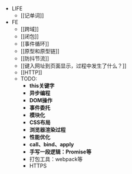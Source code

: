 - LIFE
	- [[记单词]]
- FE
	- [[跨域]]
	- [[闭包]]
	- [[事件循环]]
	- [[原型和原型链]]
	- [[防抖节流]]
	- [[键入网址到页面显示，过程中发生了什么？]]
	- [[HTTP]]
	- TODO:
		- **this关键字**
		- **异步编程**
		- **DOM操作**
		- **事件委托**
		- **模块化**
		- **CSS布局**
		- **浏览器渲染过程**
		- **性能优化**
		- **call、bind、apply**
		- **手写一段逻辑：Promise等**
		- 打包工具：webpack等
		- HTTPS